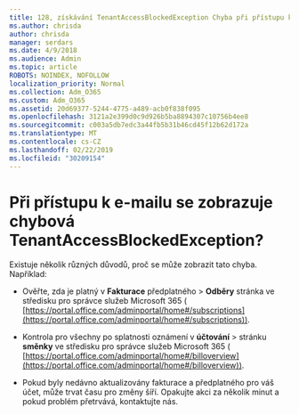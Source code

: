 ```yaml
---
title: 128, získávání TenantAccessBlockedException Chyba při přístupu k e-mailu?
ms.author: chrisda
author: chrisda
manager: serdars
ms.date: 4/9/2018
ms.audience: Admin
ms.topic: article
ROBOTS: NOINDEX, NOFOLLOW
localization_priority: Normal
ms.collection: Adm_O365
ms.custom: Adm_O365
ms.assetid: 20d69377-5244-4775-a489-acb0f838f095
ms.openlocfilehash: 3121a2e399d0c9d926b5ba8894307c10756b4ee8
ms.sourcegitcommit: c003a5db7edc3a44fb5b31b46cd45f12b62d172a
ms.translationtype: MT
ms.contentlocale: cs-CZ
ms.lasthandoff: 02/22/2019
ms.locfileid: "30209154"
---
```

# <a name="getting-a-tenantaccessblockedexception-error-when-accessing-email"></a>Při přístupu k e-mailu se zobrazuje chybová TenantAccessBlockedException?

Existuje několik různých důvodů, proč se může zobrazit tato chyba. Například:
  
- Ověřte, zda je platný v **Fakturace** předplatného \> **Odběry** stránka ve středisku pro správce služeb Microsoft 365 ( [https://portal.office.com/adminportal/home#/subscriptions](https://portal.office.com/adminportal/home#/subscriptions)).
    
- Kontrola pro všechny po splatnosti oznámení v **účtování** \> stránku **směnky** ve středisku pro správce služeb Microsoft 365 ( [https://portal.office.com/adminportal/home#/billoverview](https://portal.office.com/adminportal/home#/billoverview)).
    
- Pokud byly nedávno aktualizovány fakturace a předplatného pro váš účet, může trvat času pro změny šíří. Opakujte akci za několik minut a pokud problém přetrvává, kontaktujte nás.
    

